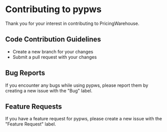 # Contributing to pypws

Thank you for your interest in contributing to PricingWarehouse.

## Code Contribution Guidelines

- Create a new branch for your changes
- Submit a pull request with your changes

## Bug Reports

If you encounter any bugs while using pypws, please report them by creating a new issue with the "Bug" label.

## Feature Requests

If you have a feature request for pypws, please create a new issue with the "Feature Request" label.

